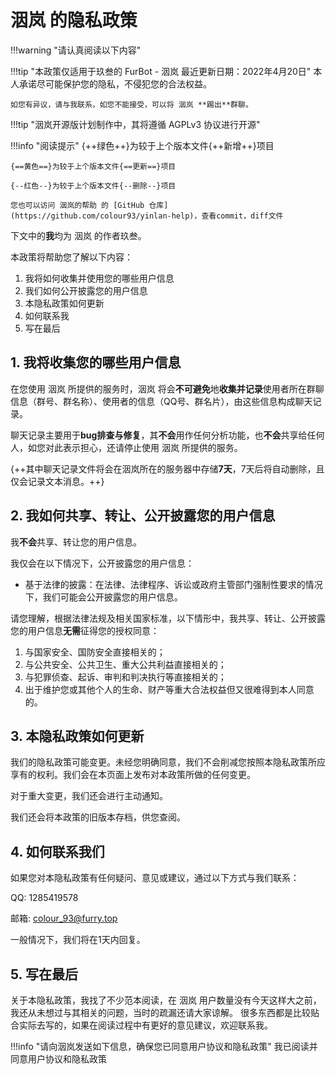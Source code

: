 # 洇岚 的隐私政策

!!!warning "请认真阅读以下内容"

!!!tip "本政策仅适用于玖叁的 FurBot - 洇岚  最近更新日期：2022年4月20日"
    本人承诺尽可能保护您的隐私，不侵犯您的合法权益。

    如您有异议，请与我联系，如您不能接受，可以将 洇岚 **踢出**群聊。

!!!tip "洇岚开源版计划制作中，其将遵循 AGPLv3 协议进行开源"

!!!info "阅读提示"
    {++绿色++}为较于上个版本文件{++新增++}项目

    {==黄色==}为较于上个版本文件{==更新==}项目

    {--红色--}为较于上个版本文件{--删除--}项目

    您也可以访问 洇岚的帮助 的 [GitHub 仓库](https://github.com/colour93/yinlan-help)，查看commit，diff文件

下文中的**我**均为 洇岚 的作者玖叁。

本政策将帮助您了解以下内容：

1. 我将如何收集并使用您的哪些用户信息
2. 我们如何公开披露您的用户信息
3. 本隐私政策如何更新
4. 如何联系我
5. 写在最后

## 1. 我将收集您的哪些用户信息

在您使用 洇岚 所提供的服务时，洇岚 将会**不可避免**地**收集并记录**使用者所在群聊信息（群号、群名称）、使用者的信息（QQ号、群名片），由这些信息构成聊天记录。

聊天记录主要用于**bug排查与修复**，其**不会**用作任何分析功能，也**不会**共享给任何人，如您对此表示担心，还请停止使用 洇岚 所提供的服务。

{++其中聊天记录文件将会在洇岚所在的服务器中存储**7天**，7天后将自动删除，且仅会记录文本消息。++}

## 2. 我如何共享、转让、公开披露您的用户信息

我**不会**共享、转让您的用户信息。

我仅会在以下情况下，公开披露您的用户信息：

- 基于法律的披露：在法律、法律程序、诉讼或政府主管部门强制性要求的情况下，我们可能会公开披露您的用户信息。

请您理解，根据法律法规及相关国家标准，以下情形中，我共享、转让、公开披露您的用户信息**无需**征得您的授权同意：

1. 与国家安全、国防安全直接相关的；
2. 与公共安全、公共卫生、重大公共利益直接相关的；
3. 与犯罪侦查、起诉、审判和判决执行等直接相关的；
4. 出于维护您或其他个人的生命、财产等重大合法权益但又很难得到本人同意的。

## 3. 本隐私政策如何更新

我们的隐私政策可能变更。未经您明确同意，我们不会削减您按照本隐私政策所应享有的权利。我们会在本页面上发布对本政策所做的任何变更。

对于重大变更，我们还会进行主动通知。

我们还会将本政策的旧版本存档，供您查阅。

## 4. 如何联系我们

如果您对本隐私政策有任何疑问、意见或建议，通过以下方式与我们联系：

QQ:     1285419578

邮箱:   colour_93@furry.top

一般情况下，我们将在1天内回复。

## 5. 写在最后

关于本隐私政策，我找了不少范本阅读，在 洇岚 用户数量没有今天这样大之前，我还从未想过与其相关的问题，当时的疏漏还请大家谅解。
很多东西都是比较贴合实际去写的，如果在阅读过程中有更好的意见建议，欢迎联系我。

!!!info "请向洇岚发送如下信息，确保您已同意用户协议和隐私政策"
    我已阅读并同意用户协议和隐私政策
